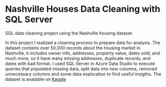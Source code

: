 # Nashville Houses Data Cleaning with SQL Server

SQL data cleaning project using the Nashville housing dataset.

In this project I realized a cleaning process to prepare data for analysis. The dataset contains over 50,000 records about the housing market in Nashville, it includes owner info, addresses, property value, dates sold, and much more, so it have many missing addresses, duplicate records, and dates with bad format.
I used SQL Server in Azure Data Studio to execute queries that populated missing data, split data into new columns, removed unnecessary columns and some data exploration to find useful insigths. The dataset is available on [Kaggle](https://www.kaggle.com/datasets/tmthyjames/nashville-housing-data)


